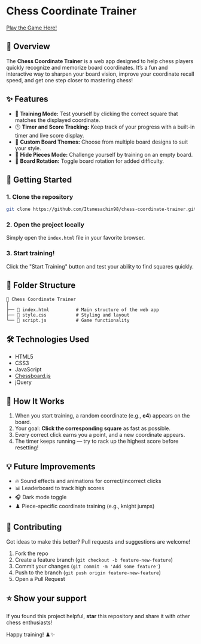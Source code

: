 # Chess Coordinate Trainer

[Play the Game Here!](https://chess-coordinate-trainer.vercel.app)

## 🧠 Overview
The **Chess Coordinate Trainer** is a web app designed to help chess players quickly recognize and memorize board coordinates. It’s a fun and interactive way to sharpen your board vision, improve your coordinate recall speed, and get one step closer to mastering chess!

## ✨ Features

- 🎯 **Training Mode:** Test yourself by clicking the correct square that matches the displayed coordinate.
- 🕒 **Timer and Score Tracking:** Keep track of your progress with a built-in timer and live score display.
- 🎨 **Custom Board Themes:** Choose from multiple board designs to suit your style.
- 🧩 **Hide Pieces Mode:** Challenge yourself by training on an empty board.
- 🔄 **Board Rotation:** Toggle board rotation for added difficulty.

## 🚀 Getting Started

### 1. Clone the repository
```bash
git clone https://github.com/Itsmesachin98/chess-coordinate-trainer.git
```

### 2. Open the project locally
Simply open the `index.html` file in your favorite browser.

### 3. Start training!
Click the "Start Training" button and test your ability to find squares quickly.

## 📂 Folder Structure
```
📁 Chess Coordinate Trainer
│
├── 📄 index.html          # Main structure of the web app
├── 🎨 style.css           # Styling and layout
└── 🔧 script.js           # Game functionality
```

## 🛠️ Technologies Used
- HTML5
- CSS3
- JavaScript
- [Chessboard.js](https://chessboardjs.com/)
- jQuery

## 🧠 How It Works
1. When you start training, a random coordinate (e.g., **e4**) appears on the board.
2. Your goal: **Click the corresponding square** as fast as possible.
3. Every correct click earns you a point, and a new coordinate appears.
4. The timer keeps running — try to rack up the highest score before resetting!

## 💡 Future Improvements
- 🔥 Sound effects and animations for correct/incorrect clicks
- 📊 Leaderboard to track high scores
- 🎧 Dark mode toggle
- ♟️ Piece-specific coordinate training (e.g., knight jumps)

## 🎯 Contributing
Got ideas to make this better? Pull requests and suggestions are welcome!

1. Fork the repo
2. Create a feature branch (`git checkout -b feature-new-feature`)
3. Commit your changes (`git commit -m 'Add some feature'`)
4. Push to the branch (`git push origin feature-new-feature`)
5. Open a Pull Request

## ⭐ Show your support
If you found this project helpful, **star** this repository and share it with other chess enthusiasts!

Happy training! ♟️✨

